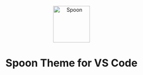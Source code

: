 <p align="center">
  <img alt="Spoon" src="https://user-images.githubusercontent.com/28982255/61381211-5a18a180-a8c8-11e9-82af-f5e4ac935824.png" width="100" />
</p>
<h1 align="center">
  Spoon Theme for VS Code
</h1>
